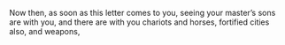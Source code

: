 Now then, as soon as this letter comes to you, seeing your master’s sons are with you, and there are with you chariots and horses, fortified cities also, and weapons,
